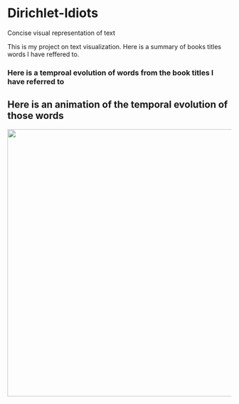 # Dirichlet-Idiots
Concise visual representation of text 

This is my project on text visualization. 
Here is a summary of books titles words I have reffered to. 

### Here is a temproal evolution of words from the book titles I have referred to 
## Here is an animation of the temporal evolution of those words
<center>
<img src="https://github.com/jArumugam/Dirichlet-Idiots/blob/master/results/jayDat_wordCloud.gif" width="600" />
</center>


